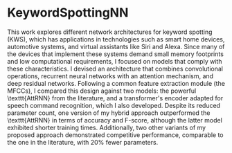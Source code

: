 # KeywordSpottingNN
This work explores different network architectures for keyword spotting (KWS), which has applications in technologies such as smart home devices, automotive systems, and virtual assistants like Siri and Alexa. Since many of the devices that implement these systems demand small memory footprints and low computational requirements, I focused on models that comply with these characteristics. I devised an architecture that combines convolutional operations, recurrent neural networks with an attention mechanism, and deep residual networks. Following a common feature extraction module (the MFCCs), I compared this design against two models: the powerful \texttt{AttRNN} from the literature, and a transformer's encoder adapted for speech command recognition, which I also developed. Despite its reduced parameter count, one version of my hybrid approach outperformed the \texttt{AttRNN} in terms of accuracy and F-score, although the latter model exhibited shorter training times. Additionally, two other variants of my proposed approach demonstrated competitive performance, comparable to the one in the literature, with 20\% fewer parameters.
